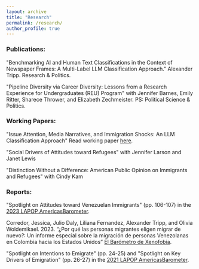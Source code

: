 ```yaml
---
layout: archive
title: "Research"
permalink: /research/
author_profile: true
---
```


### Publications: 

"Benchmarking AI and Human Text Classifications in the Context of Newspaper Frames: A Multi-Label LLM Classification Approach." Alexander Tripp. Research & Politics. 

"Pipeline Diversity via Career Diversity: Lessons from a Research Experience for Undergraduates
(REU) Program" with Jennifer Barnes, Emily Ritter, Sharece Thrower, and Elizabeth Zechmeister. PS: Political Science & Politics.

### Working Papers: 
"Issue Attention, Media Narratives, and Immigration Shocks: An LLM Classification Approach" Read working paper [here](https://doi.org/10.31219/osf.io/2ytxf). 

"Social Drivers of Attitudes toward Refugees" with Jennifer Larson and Janet Lewis

"Distinction Without a Difference: American Public Opinion on Immigrants and Refugees" with Cindy Kam

### Reports:

"Spotlight on Attitudes toward Venezuelan Immigrants" (pp. 106-107) in the [2023 LAPOP AmericasBarometer](https://www.vanderbilt.edu/lapop/ab2023/AB2023-Pulse-of-Democracy-final-20231205.pdf).

Corredor, Jessica, Julio Daly, Liliana Fernandez, Alexander Tripp, and Olivia Woldemikael. 2023. “¿Por qué las personas migrantes eligen migrar de nuevo?: Un informe especial sobre la migración de personas Venezolanas en Colombia hacia los Estados Unidos” [El Barómetro de Xenofobia](https://ugc.production.linktr.ee/d0a40b2b-81c5-4e76-999c-36c16e45bd14_Informe-Darie-n--Por-que--las-personas-migrantes-eligen-migrar-de-nuevo--2023--1-.pdf).

"Spotlight on Intentions to Emigrate" (pp. 24-25) and "Spotlight on Key Drivers of Emigration" (pp. 26-27) 
in the [2021 LAPOP AmericasBarometer](https://www.vanderbilt.edu/lapop/ab2021/2021_LAPOP_AmericasBarometer_2021_Pulse_of_Democracy.pdf). 
